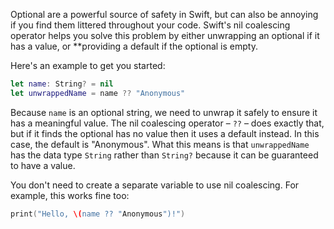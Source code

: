 Optional are a powerful source of safety in Swift, but can also be annoying if you find them littered throughout your code. Swift's nil coalescing operator helps you solve this problem by either unwrapping an optional if it has a value, or **providing a default if the optional is empty.

Here's an example to get you started:

```swift
let name: String? = nil
let unwrappedName = name ?? "Anonymous"
```

Because `name` is an optional string, we need to unwrap it safely to ensure it has a meaningful value. The nil coalescing operator – `??` – does exactly that, but if it finds the optional has no value then it uses a default instead. In this case, the default is "Anonymous". What this means is that `unwrappedName` has the data type `String` rather than `String?` because it can be guaranteed to have a value.

You don't need to create a separate variable to use nil coalescing. For example, this works fine too:

```swift
print("Hello, \(name ?? "Anonymous")!")
```
